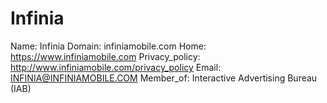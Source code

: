 
# Infinia

Name: Infinia
Domain: infiniamobile.com
Home: https://www.infiniamobile.com
Privacy_policy: http://www.infiniamobile.com/privacy_policy
Email: INFINIA@INFINIAMOBILE.COM
Member_of: Interactive Advertising Bureau (IAB)
